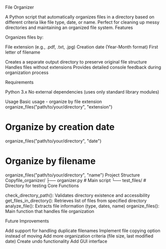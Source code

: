 File Organizer

A Python script that automatically organizes files in a directory based on different criteria like file type, date, or name. Perfect for cleaning up messy directories and maintaining an organized file system.
Features

Organizes files by:

File extension (e.g., .pdf, .txt, .jpg)
Creation date (Year-Month format)
First letter of filename


Creates a separate output directory to preserve original file structure
Handles files without extensions
Provides detailed console feedback during organization process

Requirements

Python 3.x
No external dependencies (uses only standard library modules)

Usage
Basic usage - organize by file extension
organize_files("path/to/your/directory", "extension")

# Organize by creation date
organize_files("path/to/your/directory", "date")

# Organize by filename
organize_files("path/to/your/directory", "name")
Project Structure
Copyfile_organizer/
    ├── organizer.py      # Main script
    └── test_files/       # Directory for testing
Core Functions

check_directory_path(): Validates directory existence and accessibility
get_files_in_directory(): Retrieves list of files from specified directory
analyze_file(): Extracts file information (type, dates, name)
organize_files(): Main function that handles file organization

Future Improvements

Add support for handling duplicate filenames
Implement file copying option instead of moving
Add more organization criteria (file size, last modified date)
Create undo functionality
Add GUI interface
